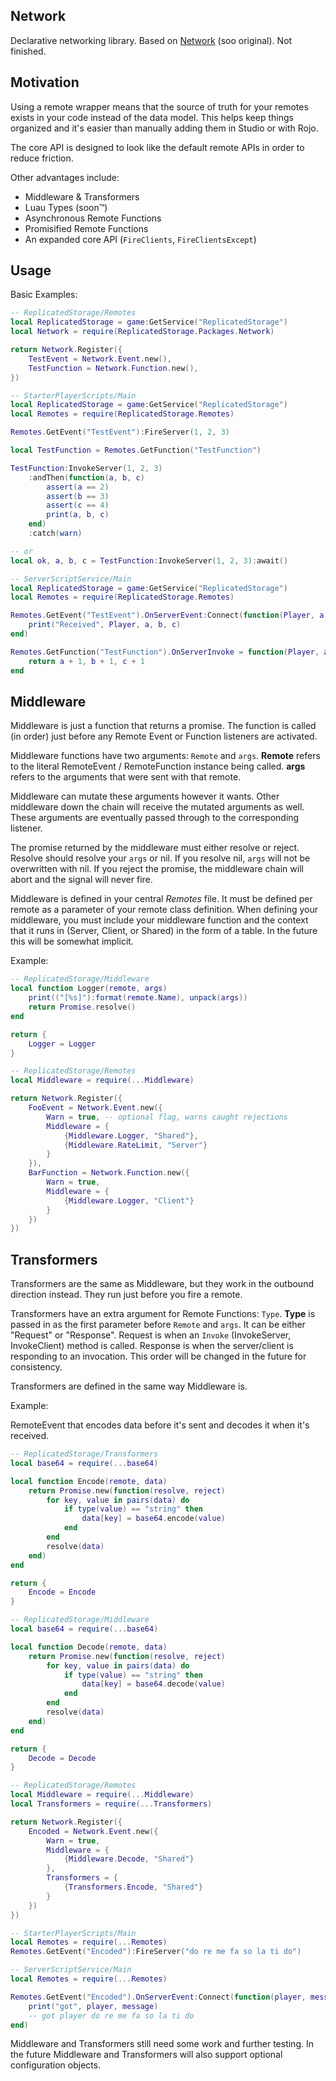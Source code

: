 ## Network
Declarative networking library. Based on [Network](https://github.com/sircfenner/network) (soo original). Not finished.

## Motivation
Using a remote wrapper means that the source of truth for your remotes exists in your code instead of the data model. This helps keep things organized and it's easier than manually adding them in Studio or with Rojo.

The core API is designed to look like the default remote APIs in order to reduce friction.

Other advantages include:
- Middleware & Transformers
- Luau Types (soon™)
- Asynchronous Remote Functions
- Promisified Remote Functions
- An expanded core API (`FireClients`, `FireClientsExcept`)

## Usage

Basic Examples:
```lua
-- ReplicatedStorage/Remotes
local ReplicatedStorage = game:GetService("ReplicatedStorage")
local Network = require(ReplicatedStorage.Packages.Network)

return Network.Register({
	TestEvent = Network.Event.new(),
	TestFunction = Network.Function.new(),
})
```

```lua
-- StarterPlayerScripts/Main
local ReplicatedStorage = game:GetService("ReplicatedStorage")
local Remotes = require(ReplicatedStorage.Remotes)

Remotes.GetEvent("TestEvent"):FireServer(1, 2, 3)

local TestFunction = Remotes.GetFunction("TestFunction")

TestFunction:InvokeServer(1, 2, 3)
	:andThen(function(a, b, c)
		assert(a == 2)
		assert(b == 3)
		assert(c == 4)
		print(a, b, c)
	end)
	:catch(warn)

-- or
local ok, a, b, c = TestFunction:InvokeServer(1, 2, 3):await()
```

```lua
-- ServerScriptService/Main
local ReplicatedStorage = game:GetService("ReplicatedStorage")
local Remotes = require(ReplicatedStorage.Remotes)

Remotes.GetEvent("TestEvent").OnServerEvent:Connect(function(Player, a, b, c)
	print("Received", Player, a, b, c)
end)

Remotes.GetFunction("TestFunction").OnServerInvoke = function(Player, a, b, c)
	return a + 1, b + 1, c + 1
end
```

## Middleware
Middleware is just a function that returns a promise. The function is called (in order) just before any Remote Event or Function listeners are activated. 

Middleware functions have two arguments: `Remote` and `args`. **Remote** refers to the literal RemoteEvent / RemoteFunction instance being called. **args** refers to the arguments that were sent with that remote.

Middleware can mutate these arguments however it wants. Other middleware down the chain will receive the mutated arguments as well. These arguments are eventually passed through to the corresponding listener.

The promise returned by the middleware must either resolve or reject. Resolve should resolve your `args` or nil. If you resolve nil, `args` will not be overwritten with nil. If you reject the promise, the middleware chain will abort and the signal will never fire.

Middleware is defined in your central _Remotes_ file. It must be defined per remote as a parameter of your remote class definition. When defining your middleware, you must include your middleware function and the context that it runs in (Server, Client, or Shared) in the form of a table. In the future this will be somewhat implicit.

Example:
```lua
-- ReplicatedStorage/Middleware
local function Logger(remote, args)
	print(("[%s]"):format(remote.Name), unpack(args))
	return Promise.resolve()
end

return {
	Logger = Logger
}
```
```lua
-- ReplicatedStorage/Remotes
local Middleware = require(...Middleware)

return Network.Register({
    FooEvent = Network.Event.new({
        Warn = true, -- optional flag, warns caught rejections
        Middleware = {
            {Middleware.Logger, "Shared"},
			{Middleware.RateLimit, "Server"}
        }
    }),
	BarFunction = Network.Function.new({
		Warn = true,
		Middleware = {
			{Middleware.Logger, "Client"}
		}
	})
})
```

## Transformers
Transformers are the same as Middleware, but they work in the outbound direction instead. They run just before you fire a remote.

Transformers have an extra argument for Remote Functions: `Type`. **Type** is passed in as the first parameter before `Remote` and `args`. It can be either "Request" or "Response". Request is when an `Invoke` (InvokeServer, InvokeClient) method is called. Response is when the server/client is responding to an invocation. This order will be changed in the future for consistency.

Transformers are defined in the same way Middleware is.

Example:

RemoteEvent that encodes data before it's sent and decodes it when it's received.
```lua
-- ReplicatedStorage/Transformers
local base64 = require(...base64)

local function Encode(remote, data)
	return Promise.new(function(resolve, reject)
		for key, value in pairs(data) do
			if type(value) == "string" then
				data[key] = base64.encode(value)
			end
		end
		resolve(data)
	end)
end

return {
	Encode = Encode
}

-- ReplicatedStorage/Middleware
local base64 = require(...base64)

local function Decode(remote, data)
	return Promise.new(function(resolve, reject)
		for key, value in pairs(data) do
			if type(value) == "string" then
				data[key] = base64.decode(value)
			end
		end
		resolve(data)
	end)
end

return {
	Decode = Decode
}
```
```lua
-- ReplicatedStorage/Remotes
local Middleware = require(...Middleware)
local Transformers = require(...Transformers)

return Network.Register({
    Encoded = Network.Event.new({
        Warn = true,
        Middleware = {
            {Middleware.Decode, "Shared"}
        },
        Transformers = {
            {Transformers.Encode, "Shared"}
        }
    })
})
```
```lua
-- StarterPlayerScripts/Main
local Remotes = require(...Remotes)
Remotes.GetEvent("Encoded"):FireServer("do re me fa so la ti do")
```
```lua
-- ServerScriptService/Main
local Remotes = require(...Remotes)

Remotes.GetEvent("Encoded").OnServerEvent:Connect(function(player, message)
	print("got", player, message)
	-- got player do re me fa so la ti do
end)
```

Middleware and Transformers still need some work and further testing. In the future Middleware and Transformers will also support optional configuration objects.